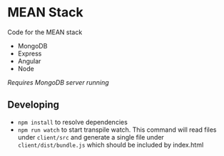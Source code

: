 # MEAN Stack

Code for the MEAN stack

* MongoDB
* Express
* Angular
* Node

*Requires MongoDB server running*

## Developing

* `npm install` to resolve dependencies
* `npm run watch` to start transpile watch. This command will read files under `client/src` and generate a single file under `client/dist/bundle.js` which should be included by index.html
